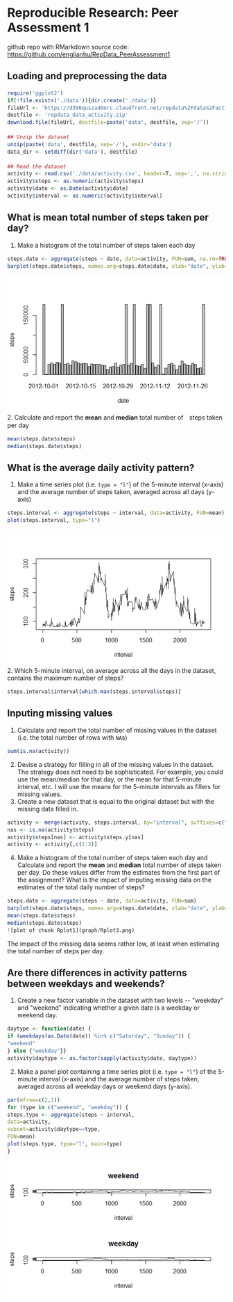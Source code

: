 Reproducible Research: Peer Assessment 1
========================================
github repo with RMarkdown source code:
https://github.com/englianhu/RepData_PeerAssessment1
## Loading and preprocessing the data
```r
require('ggplot2')
if(!file.exists('./data')){dir.create('./data')}
fileUrl <- 'https://d396qusza40orc.cloudfront.net/repdata%2Fdata%2Factivity.zip'
destfile <- 'repdata_data_activity.zip'
download.file(fileUrl, destfile=paste('data', destfile, sep='/'))

## Unzip the dataset
unzip(paste('data', destfile, sep='/'), exdir='data')
data_dir <- setdiff(dir('data'), destfile)

## Read the dataset
activity <- read.csv('./data/activity.csv', header=T, sep=',', na.strings='?', nrows=17568)
activity$steps <- as.numeric(activity$steps)
activity$date <- as.Date(activity$date)
activity$interval <- as.numeric(activity$interval)
```
## What is mean total number of steps taken per day?
1. Make a histogram of the total number of steps taken each day
```r
steps.date <- aggregate(steps ~ date, data=activity, FUN=sum, na.rm=TRUE)
barplot(steps.date$steps, names.arg=steps.date$date, xlab="date", ylab="steps")
```
![plot of chunk Rplot1](graph/Rplot1.png) 
2. Calculate and report the **mean** and **median** total number of　steps taken per day
```r
mean(steps.date$steps)
median(steps.date$steps)
```
## What is the average daily activity pattern?
1. Make a time series plot (i.e. `type = "l"`) of the 5-minute
interval (x-axis) and the average number of steps taken, averaged
across all days (y-axis)
```r
steps.interval <- aggregate(steps ~ interval, data=activity, FUN=mean)
plot(steps.interval, type="l")
```
![plot of chunk Rplot1](graph/Rplot2.png) 
2. Which 5-minute interval, on average across all the days in the
dataset, contains the maximum number of steps?
```r
steps.interval$interval[which.max(steps.interval$steps)]
```
## Inputing missing values
1. Calculate and report the total number of missing values in the
dataset (i.e. the total number of rows with `NA`s)
```r
sum(is.na(activity))
```
2. Devise a strategy for filling in all of the missing values in the
dataset. The strategy does not need to be sophisticated. For
example, you could use the mean/median for that day, or the mean
for that 5-minute interval, etc.
I will use the means for the 5-minute intervals as fillers for missing
values.
3. Create a new dataset that is equal to the original dataset but with
the missing data filled in.
```r
activity <- merge(activity, steps.interval, by="interval", suffixes=c("",".y"))
nas <- is.na(activity$steps)
activity$steps[nas] <- activity$steps.y[nas]
activity <- activity[,c(1:3)]
```
4. Make a histogram of the total number of steps taken each day and
Calculate and report the **mean** and **median** total number of
steps taken per day. Do these values differ from the estimates from
the first part of the assignment? What is the impact of imputing
missing data on the estimates of the total daily number of steps?
```r
steps.date <- aggregate(steps ~ date, data=activity, FUN=sum)
barplot(steps.date$steps, names.arg=steps.date$date, xlab="date", ylab="steps")
mean(steps.date$steps)
median(steps.date$steps)
![plot of chunk Rplot1](graph/Rplot3.png) 
```
The impact of the missing data seems rather low, at least when
estimating the total number of steps per day.
## Are there differences in activity patterns between weekdays and weekends?
1. Create a new factor variable in the dataset with two levels --
"weekday" and "weekend" indicating whether a given date is a
weekday or weekend day.
```r
daytype <- function(date) {
if (weekdays(as.Date(date)) %in% c("Saturday", "Sunday")) {
"weekend"
} else {"weekday"}}
activity$daytype <- as.factor(sapply(activity$date, daytype))
```
2. Make a panel plot containing a time series plot (i.e. `type = "l"`)
of the 5-minute interval (x-axis) and the average number of steps
taken, averaged across all weekday days or weekend days
(y-axis).
```r
par(mfrow=c(2,1))
for (type in c("weekend", "weekday")) {
steps.type <- aggregate(steps ~ interval,
data=activity,
subset=activity$daytype==type,
FUN=mean)
plot(steps.type, type="l", main=type)
}
```
![plot of chunk Rplot1](graph/Rplot4.png) 

